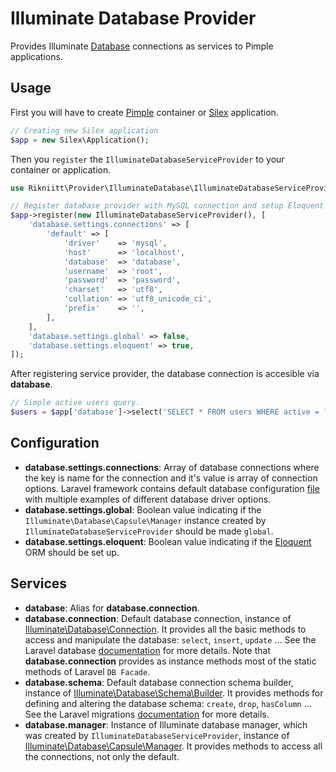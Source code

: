 Illuminate Database Provider
============================

Provides Illuminate [Database](https://github.com/illuminate/database/)
connections as services to Pimple applications.


Usage
-----

First you will have to create [Pimple](https://github.com/silexphp/Pimple) container
or [Silex](https://github.com/silexphp/Silex) application.

```php
// Creating new Silex application
$app = new Silex\Application();

```

Then you `register` the `IlluminateDatabaseServiceProvider` to your container or application.

```php
use Rikniitt\Provider\IlluminateDatabase\IlluminateDatabaseServiceProvider;

// Register database provider with MySQL connection and setup Eloquent ORM.
$app->register(new IlluminateDatabaseServiceProvider(), [
    'database.settings.connections' => [
        'default' => [
            'driver'    => 'mysql',
            'host'      => 'localhost',
            'database'  => 'database',
            'username'  => 'root',
            'password'  => 'password',
            'charset'   => 'utf8',
            'collation' => 'utf8_unicode_ci',
            'prefix'    => '',
        ],
    ],
    'database.settings.global' => false,
    'database.settings.eloquent' => true,
]);
```

After registering service provider, the database connection is accesible via **database**.

```php
// Simple active users query.
$users = $app['database']->select('SELECT * FROM users WHERE active = ?', [1]);
```


Configuration
-------------

 * **database.settings.connections**:
   Array of database connections where the key is name for the connection and it's value
   is array of connection options. Laravel framework contains default database configuration
   [file](https://github.com/laravel/laravel/blob/master/config/database.php)
   with multiple examples of different database driver options.
 * **database.settings.global**:
   Boolean value indicating if the `Illuminate\Database\Capsule\Manager` instance created by `IlluminateDatabaseServiceProvider`
   should be made `global`.
 * **database.settings.eloquent**:
   Boolean value indicating if the [Eloquent](https://laravel.com/docs/5.2/eloquent) ORM should be set up.


Services
--------

 * **database**:
   Alias for **database.connection**.
 * **database.connection**:
   Default database connection, instance of [Illuminate\Database\Connection](https://github.com/illuminate/database/blob/master/Connection.php).
   It provides all the basic methods to access and manipulate the database: `select`, `insert`, `update` ... See the Laravel database
   [documentation](https://laravel.com/docs/5.2/database) for more details. Note that **database.connection** provides as instance
   methods most of the static methods of Laravel `DB Facade`.
 * **database.schema**:
   Default database connection schema builder, instance of
   [Illuminate\Database\Schema\Builder](https://github.com/illuminate/database/blob/master/Schema/Builder.php).
   It provides methods for defining and altering the database schema: `create`, `drop`, `hasColumn` ... See the Laravel migrations
   [documentation](https://laravel.com/docs/5.2/migrations) for more details.
 * **database.manager**:
   Instance of Illuminate database manager, which was created by `IlluminateDatabaseServiceProvider`, instance of
   [Illuminate\Database\Capsule\Manager](https://github.com/illuminate/database/blob/master/Capsule/Manager.php).
   It provides methods to access all the connections, not only the default.
